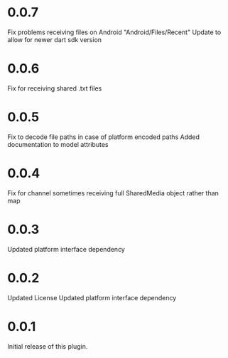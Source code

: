 # 0.0.7
Fix problems receiving files on Android "Android/Files/Recent"
Update to allow for newer dart sdk version
# 0.0.6
Fix for receiving shared .txt files
# 0.0.5
Fix to decode file paths in case of platform encoded paths
Added documentation to model attributes
# 0.0.4
Fix for channel sometimes receiving full SharedMedia object rather than map
# 0.0.3
Updated platform interface dependency
# 0.0.2
Updated License
Updated platform interface dependency
# 0.0.1
Initial release of this plugin.
